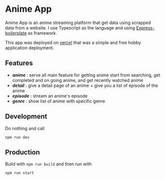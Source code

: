 # Anime App
Anime App is an anime streaming platform that get data using scrapped data from a website. I use Typescript as the language and using [Express-boilerplate](https://github.com/punkestu/express-boilerplate) as framework. 

This app was deployed on [vercel](https://vercel.com/) that was a simple and free hobby application deployment.

## Features
- ***anime*** : serve all main feature for getting anime start from searching, get completed and on going anime, and get recently watched anime
- ***detail*** : give a detail page of an anime + give you a list of episode of the anime
- ***episode*** : stream an anime's episode
- ***genre*** : show list of anime with specific genre

## Development
Do nothing and call 
```
npm run dev
```
## Production
Build with ```npm run build```
and then run with
```
npm run start
```
